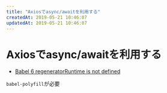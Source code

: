 ```yaml
---
title: "Axiosでasync/awaitを利用する"
createdAt: 2019-05-21 10:46:07
updatedAt: 2019-05-21 10:46:07
---
```


# Axiosでasync/awaitを利用する




- [Babel 6 regeneratorRuntime is not defined](https://stackoverflow.com/questions/33527653/babel-6-regeneratorruntime-is-not-defined)

`babel-polyfill`が必要